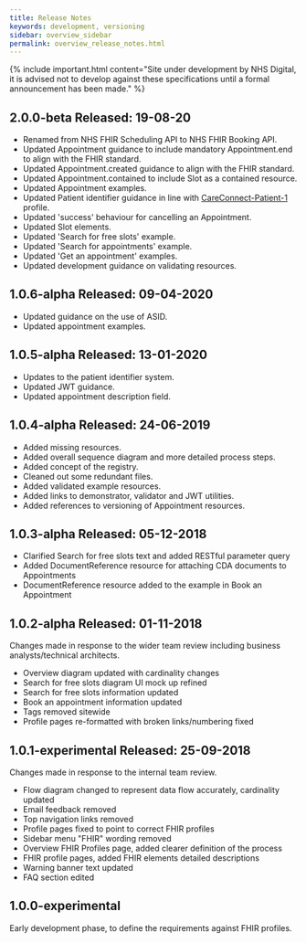 ```yaml
---
title: Release Notes
keywords: development, versioning
sidebar: overview_sidebar
permalink: overview_release_notes.html
---
```


{% include important.html content="Site under development by NHS Digital, it is advised not to develop against these specifications until a formal announcement has been made." %}

## 2.0.0-beta Released: 19-08-20 ##

- Renamed from NHS FHIR Scheduling API to NHS FHIR Booking API.
- Updated Appointment guidance to include mandatory Appointment.end to align with the FHIR standard.
- Updated Appointment.created guidance to align with the FHIR standard.
- Updated Appointment.contained to include Slot as a contained resource.
- Updated Appointment examples.
- Updated Patient identifier guidance in line with <a href='https://fhir.hl7.org.uk/STU3/StructureDefinition/CareConnect-Patient-1'>CareConnect-Patient-1</a> profile.
- Updated 'success' behaviour for cancelling an Appointment.
- Updated Slot elements.
- Updated 'Search for free slots' example.
- Updated 'Search for appointments' example.
- Updated 'Get an appointment' examples.
- Updated development guidance on validating resources.


## 1.0.6-alpha Released: 09-04-2020 ##

- Updated guidance on the use of ASID.
- Updated appointment examples.

## 1.0.5-alpha Released: 13-01-2020 ##

- Updates to the patient identifier system.
- Updated JWT guidance.
- Updated appointment description field.

## 1.0.4-alpha Released: 24-06-2019 ##

- Added missing resources.
- Added overall sequence diagram and more detailed process steps.
- Added concept of the registry.
- Cleaned out some redundant files.
- Added validated example resources.
- Added links to demonstrator, validator and JWT utilities.
- Added references to versioning of Appointment resources.

## 1.0.3-alpha Released: 05-12-2018 ##

- Clarified Search for free slots text and added RESTful parameter query
- Added DocumentReference resource for attaching CDA documents to Appointments
- DocumentReference resource added to the example in Book an Appointment


## 1.0.2-alpha Released: 01-11-2018 ##

Changes made in response to the wider team review including business analysts/technical architects.

- Overview diagram updated with cardinality changes
- Search for free slots diagram UI mock up refined
- Search for free slots information updated
- Book an appointment information updated
- Tags removed sitewide
- Profile pages re-formatted with broken links/numbering fixed

## 1.0.1-experimental Released: 25-09-2018 ##

Changes made in response to the internal team review.

- Flow diagram changed to represent data flow accurately, cardinality updated
- Email feedback removed
- Top navigation links removed
- Profile pages fixed to point to correct FHIR profiles
- Sidebar menu "FHIR" wording removed
- Overview FHIR Profiles page, added clearer definition of the process
- FHIR profile pages, added FHIR elements detailed descriptions
- Warning banner text updated
- FAQ section edited

## 1.0.0-experimental ##

Early development phase, to define the requirements against FHIR profiles.